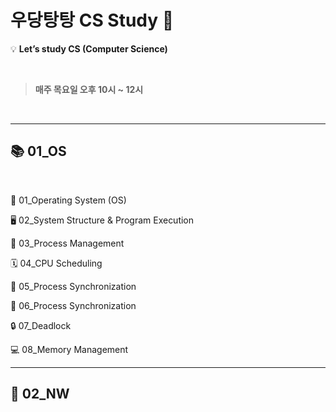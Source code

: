 # 우당탕탕 CS Study :open_book:

💡 **Let’s study CS (Computer Science)**

​    

> **매주 목요일 오후 10시 ~ 12시**

​      

-----

   

## 📚 01_OS

​    

📖 01_Operating System (OS)

🖥️ 02_System Structure & Program Execution

💽 03_Process Management

🗓️ 04_CPU Scheduling

👥 05_Process Synchronization

👥 06_Process Synchronization

🔒 07_Deadlock

💻 08_Memory Management 



---



## 📡 02_NW

